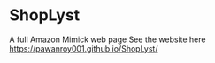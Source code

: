 # ShopLyst
A full Amazon Mimick web page
See the website here 
https://pawanroy001.github.io/ShopLyst/

